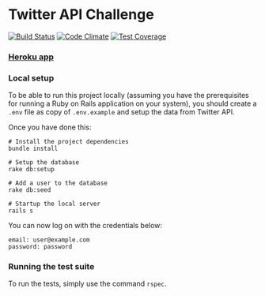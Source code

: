 # Twitter API Challenge
[![Build Status](https://travis-ci.org/vitortalaia/twitter_api_challenge.svg?branch=master)](https://travis-ci.org/vitortalaia/twitter_api_challenge)
[![Code Climate](https://codeclimate.com/repos/5681271a8109dc3dca003db5/badges/b3bfc9b0af56fdaed1dc/gpa.svg)](https://codeclimate.com/repos/5681271a8109dc3dca003db5/feed)
[![Test Coverage](https://codeclimate.com/repos/5681271a8109dc3dca003db5/badges/b3bfc9b0af56fdaed1dc/coverage.svg)](https://codeclimate.com/repos/5681271a8109dc3dca003db5/coverage)

### [Heroku app](http://vitortalaia-twitter-api.herokuapp.com/)

### Local setup

To be able to run this project locally (assuming you have the prerequisites for running a Ruby on Rails application on your system), you should create a `.env` file as copy of `.env.example` and setup the data from Twitter API.

Once you have done this:

```console
# Install the project dependencies
bundle install

# Setup the database
rake db:setup

# Add a user to the database
rake db:seed

# Startup the local server
rails s
```

You can now log on with the credentials below:

```
email: user@example.com
password: password
```

### Running the test suite

To run the tests, simply use the command `rspec`.

